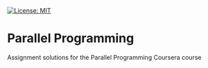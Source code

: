 [![License: MIT](https://img.shields.io/badge/License-MIT-yellow.svg)](https://opensource.org/licenses/MIT)

# Parallel Programming
Assignment solutions for the Parallel Programming Coursera course
